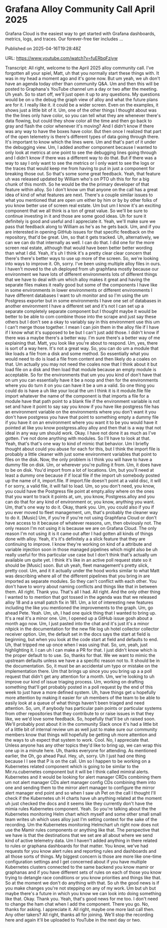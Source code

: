# Grafana Alloy Community Call  April 2025

Grafana Cloud is the easiest way to get started with Grafana dashboards, metrics, logs, and traces. Our forever-free tier includes ...

Published on 2025-04-16T19:28:48Z

URL: https://www.youtube.com/watch?v=fuERbqFzjyw

Transcript: All right, welcome to the April 2025 alloy community call. I've forgotten all your spiel, Matt, uh that you normally start these things with. It was in my head a moment ago and it's gone now. But um yeah, we uh don't have an agenda today other than community Q&A. Um and then this will be posted to Graphana's YouTube channel um a day or two after the meeting. Uh yeah. So to start off, we'll just open it up to any questions. My questions would be on u the debug the graph view of alloy and what the future plans are for it. I really like it. it could be a wider screen. Even on the examples, it shows just a little bit of it. Um, one of the other things I thought about was the the lines only have color, so you can tell what they are whenever there's data flowing, but could they show color all the time and then go back to gray and flash the color whenever it's moving? And I didn't know if there was any way to have the boxes have color. But then once I realized that part of the open telemetry is there's different types of data going through there. It's important to know which the lines were. Um and that's part of it under the debugging view. Um, I added another component because I wanted to only look at metrics at one point to see the debugging lines going through and I didn't know if there was a different way to do that. But if there was a way to say I only want to see the metrics or I only want to see the logs or the traces that would keep me from having to put in just a component for breaking those out. So that's some some great feedback. Yeah, that feature uh was released updated by William who's on PTO uh this for for a big chunk of this month. So he would be the the primary developer of that feature within alloy. So I don't know um that anyone on the call has a great idea of kind of what features are next. There's a couple similar issues to what you mentioned that are open um either by him or by by other folks of you know better use of screen real estate. Um but um I know it's an exciting component that we all think is a ton of great value. So we'll be sure to continue investing in it and those are some good ideas. Uh for sure it definitely is good and useful and I appreciate it. Yeah, we'll make sure we pass that feedback along to William as he's as he gets back. Um, and if you are interested in opening GitHub issues for that specific feedback on the repository, that'd be great. Um, so that it gets tracked. Uh, alternatively, we can we can do that internally as well. I can do that. I did one for the more screen real estate, although that would have been better better wording than what I did. Yeah, it's uh I think it's a pretty clear clear concern that there's there's better ways to use up more of the screen. So, we're looking into ways to improve it. Oh, sorry. I've been using multiple alloy files in ours. I haven't moved to the uh deployed from uh graphfana mostly because our environment we have lots of different environments lots of different things that we have to deal with um which alloy makes it great and having the separate files makes it really good but some of the components I have like in some environments in lower environments or different environments I have different databases I want to uh monitor and so I'm using the um Postgress exporter but in some environments I have one set of databases in another environment I have a different set and it's not I can set up a separate completely separate component but I thought maybe it would be better to be able to com combine those into the scrape and just say these others but I don't see a okay to variably say in this environment use this um I can't merge those together. I mean I can join them in the alloy file if I have if I know what it's supposed to be but I can't just add those. I didn't know if there was a maybe there's a better way. I'm sure there's a better way of me explaining that. Matt, you look like you're about to respond. Um, yes, there is sort of a way here. It's not a great way. So, you can do um a module that like loads a file from a disk and some method. So essentially what you would need to do is load a file from content and then likely do a coales on that. Um actually you may not need the coales now that I think about it but load file on a disk and then load that module because an empty module is acceptable. So for the environments that um you you kind of don't have that on um you can essentially have it be a noop and then for the environments where you do turn it on you can have it be a um a valid. So one thing you could do is have a uh like your local the um I think it is it module.file file import whatever the name of the component is that imports a file for a module have that path point to a blank file if the environment variable is not set and have it point to say say you know if you have like postgress file has an environment variable on the environments where you don't want it you don't have postgress you have that point to something empty a dummy file if you have it on an environment where you want it to be you would have it pointed at like you know postgress.alloy alloy and then that is a way that not ideal in any way um should work. Okay. I have not done it as much as I've gotten. I've not done anything with modules. So I'll have to look at that. Yeah, that's that's one way to kind of mimic that behavior. Um I briefly thought about could you abuse for each for this, but I think the import file is probably a little cleaner with just some environment variables that point to files on the disk. Now, the only problem is I think you will have to have a dummy file on disk. Um, or wherever you're pulling it from. Um, it does have to be on disk. You'd import from a lot of locations. Um, but you'll need at least a dummy one because if if local file if the import uh somebody posted up the name of it, import.file. If import.file doesn't point at a valid disc, it will f or sorry, a valid file, it will fail to load. Um, so you don't need, you know, you could have the Postgress file point at empty.alloy where on the ones that you want to track it points at, um, you know, Postgress.alloy and you can do that for any kind of environment or, you know, anything you want. Um, that's one way to do it. Okay, thank you. Um, you could also if you if you ever moved to fleet management, um, that's probably the cleaner way to do it. [Music] Um, if you're if you're not using Graphfana Cloud or don't have access to it because of whatever reasons, um, then obviously not. The only reason I'm not using it is because we are on Grafana Cloud. The only reason I'm not using it is it came out after I had gotten all kinds of things done with alloy. Yeah, it's it's definitely a a slick feature that they are continuing to improve. I know they're working on kind of a attribute and variable injection soon in those managed pipelines which might also be uh really useful for this particular use case but I don't think that's actually um available um quite yet. I think it's like in an active poll request state so it should be [Music] soon. But uh yeah, fleet management's pretty slick, pretty cool. Um, and it it actually under the hood works similar to what Matt was describing where all of the different pipelines that you bring in are imported as separate modules. So they can't conflict with each other. You don't have to worry about naming conflicts and things like that in between them. All right. Thank you. That's all I had. All right. And the only other thing I wanted to to mention that got tossed in the agenda was that we released alloy 18 and a small patch fix in 181. Um, a lot of interesting new features including the like you mentioned the improvements to the graph. Um, go ahead Pete. Yeah. Um, uh, I had one quick thing that I wanted to bring up. It's a real it's a minor one. Um, I opened up a GitHub issue gosh about a month ago now. Um, I just pasted into the chat and it's just it's a minor nitpick in the documentation for the new file log uh hotel collector collector receiver option. Um, the default set in the docs says the start at field is beginning, but when you look at the code start at field and defaults to end. Uh, that tripped me up once when I was using that. So, um, yeah, just highlighting it. I can uh I can make a PR for that. I just didn't know which is the proper default to to use. So, thanks for that. We we want to mimic the upstream defaults unless we have a a specific reason not to. It should be in the documentation. So, it must be an accidental um typo or mistake on the implementation there. Um that brings up since you you bring up a a poll request that didn't get any attention for a month. Um, we're looking to uh improve our kind of issue triaging process. Um, working on drafting something that'll get probably posted in a poll request by the end of this week to just have a more defined system. Uh, have things get u hopefully more attention by making it easier for uh members of the team to be able to easily look at a queue of what things haven't been triaged and need attention. So, um, if anybody has particular pain points or particular systems from other repositories that they contribute to or raise issues in that they like, we we'd love some feedback. So, hopefully that'll be uh raised soon. We'll probably post about it in the community Slack once it's had a little bit of a little bit of internal review um as well just to make sure our community members know that things will hopefully be getting uh more attention and the ways to uh expect that system to work. Cool. No, I appreciate that. Unless anyone has any other topics they'd like to bring up, we can wrap this one up in a minute here. Uh, thanks everyone for attending. As mentioned earlier, the Oh, go ahead Paul. Hey, uh, sorry. Uh I just had one thing because I I see that P is on the call. Um so I happen to be working on a Kubernetes related component which is going to be similar to the Mir.ru.cubernetes component but it will be I think called mimiral alerts. Kubernetes and it would be looking for alert manager CRDs combining them um not alert manager CDs alert manager config CDs combining them into one and sending them to the mirror alert manager to configure the mirror alert manager end point and so when I saw uh Pet on the call I thought I'll check if the Kubernetes uh H charts have uh anything related at the moment uh just checked the docs and it seems like they currently don't have the mimia rules Kubernetes component. Yeah. So you're talking about the the Kubernetes monitoring Helm chart which myself and some other small small team writes uh which uses alloy just I'm setting context for the sake of the recording. Um the Kubernetes monitoring Helmchart uh right now does not use the Mamir rules components or anything like that. The perspective that we have is that the destinations that we set are all about where we send kind of active telemetry data. Um I haven't added anything in there related to rules or graphana dashboards for that matter. You know, we've had requests for you know alert rules and reporting rules and dashboards and all those sorts of things. My biggest concern is those are more like one-time configuration settings and I get concerned about if you have multiple Kubernetes clusters connected to the same backend you know mamir or graphanas and if you have different sets of rules on each of those you know trying to detangle race conditions or you know priorities and things like that. So at the moment we don't do anything with that. So uh the good news is if you make changes you're not stepping on any of my work. Um but uh but maybe there's a future in which you know we can look into doing something like that. Okay. Thank you. Yeah, that's good news for me too. I don't need to change the ham chat when I add the component. There you go. No, thanks for asking. I appreciate it. All right, maybe one more last call then. Any other takers? All right, thanks all for joining. We'll stop the recording here and again it'll be uploaded to YouTube in the next day or two.

